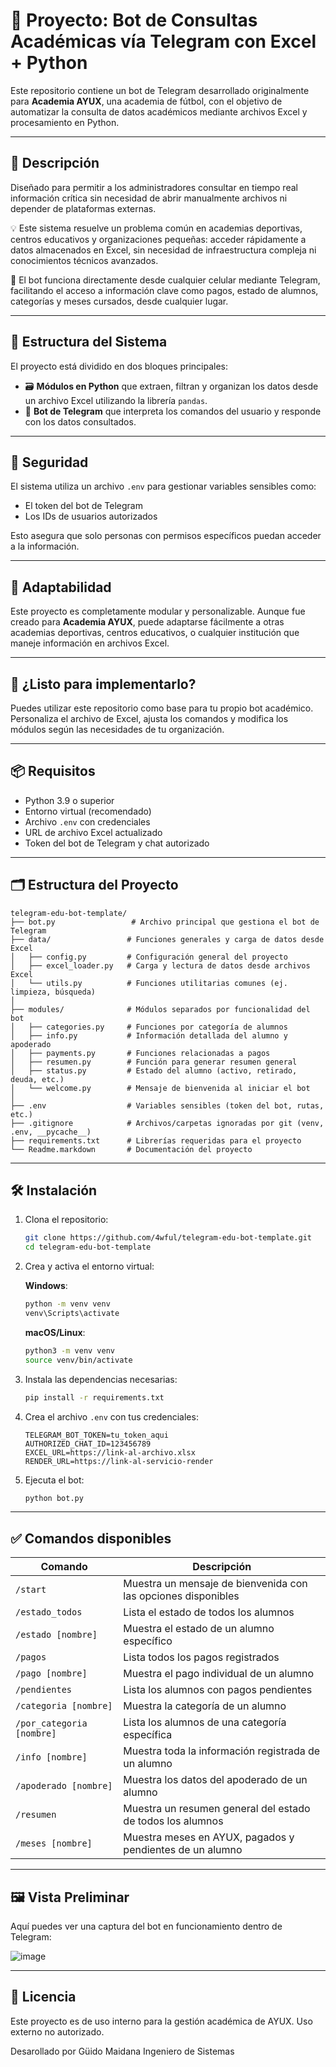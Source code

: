 # 🤖 Proyecto: Bot de Consultas Académicas vía Telegram con Excel + Python

Este repositorio contiene un bot de Telegram desarrollado originalmente para **Academia AYUX**, una academia de fútbol, con el objetivo de automatizar la consulta de datos académicos mediante archivos Excel y procesamiento en Python.

---

## 📝 Descripción

Diseñado para permitir a los administradores consultar en tiempo real información crítica sin necesidad de abrir manualmente archivos ni depender de plataformas externas.

💡 Este sistema resuelve un problema común en academias deportivas, centros educativos y organizaciones pequeñas: acceder rápidamente a datos almacenados en Excel, sin necesidad de infraestructura compleja ni conocimientos técnicos avanzados.

📱 El bot funciona directamente desde cualquier celular mediante Telegram, facilitando el acceso a información clave como pagos, estado de alumnos, categorías y meses cursados, desde cualquier lugar.

---

## 🔧 Estructura del Sistema

El proyecto está dividido en dos bloques principales:

- 🗃️ **Módulos en Python** que extraen, filtran y organizan los datos desde un archivo Excel utilizando la librería `pandas`.
- 🤖 **Bot de Telegram** que interpreta los comandos del usuario y responde con los datos consultados.

---

## 🔐 Seguridad

El sistema utiliza un archivo `.env` para gestionar variables sensibles como:

- El token del bot de Telegram
- Los IDs de usuarios autorizados

Esto asegura que solo personas con permisos específicos puedan acceder a la información.

---

## 🧩 Adaptabilidad

Este proyecto es completamente modular y personalizable. Aunque fue creado para **Academia AYUX**, puede adaptarse fácilmente a otras academias deportivas, centros educativos, o cualquier institución que maneje información en archivos Excel.

---

## 🚀 ¿Listo para implementarlo?

Puedes utilizar este repositorio como base para tu propio bot académico. Personaliza el archivo de Excel, ajusta los comandos y modifica los módulos según las necesidades de tu organización.

---

## 📦 Requisitos

- Python 3.9 o superior
- Entorno virtual (recomendado)
- Archivo `.env` con credenciales
- URL de archivo Excel actualizado
- Token del bot de Telegram y chat autorizado

---

## 🗂️ Estructura del Proyecto

```
telegram-edu-bot-template/
├── bot.py                 # Archivo principal que gestiona el bot de Telegram
├── data/                 # Funciones generales y carga de datos desde Excel
│   ├── config.py         # Configuración general del proyecto
│   ├── excel_loader.py   # Carga y lectura de datos desde archivos Excel
│   └── utils.py          # Funciones utilitarias comunes (ej. limpieza, búsqueda)
│
├── modules/              # Módulos separados por funcionalidad del bot
│   ├── categories.py     # Funciones por categoría de alumnos
│   ├── info.py           # Información detallada del alumno y apoderado
│   ├── payments.py       # Funciones relacionadas a pagos
│   ├── resumen.py        # Función para generar resumen general
│   ├── status.py         # Estado del alumno (activo, retirado, deuda, etc.)
│   └── welcome.py        # Mensaje de bienvenida al iniciar el bot
│
├── .env                  # Variables sensibles (token del bot, rutas, etc.)
├── .gitignore            # Archivos/carpetas ignoradas por git (venv, .env, __pycache__)
├── requirements.txt      # Librerías requeridas para el proyecto
└── Readme.markdown       # Documentación del proyecto
```
---

## 🛠️ Instalación

1. Clona el repositorio:

   ```bash
   git clone https://github.com/4wful/telegram-edu-bot-template.git
   cd telegram-edu-bot-template
   ```

2. Crea y activa el entorno virtual:

   **Windows**:

   ```bash
   python -m venv venv
   venv\Scripts\activate
   ```

   **macOS/Linux**:

   ```bash
   python3 -m venv venv
   source venv/bin/activate
   ```

3. Instala las dependencias necesarias:

   ```bash
   pip install -r requirements.txt
   ```

4. Crea el archivo `.env` con tus credenciales:

   ```env
   TELEGRAM_BOT_TOKEN=tu_token_aqui
   AUTHORIZED_CHAT_ID=123456789
   EXCEL_URL=https://link-al-archivo.xlsx
   RENDER_URL=https://link-al-servicio-render
   ```

5. Ejecuta el bot:

   ```bash
   python bot.py
   ```

---

## ✅ Comandos disponibles

| Comando                  | Descripción                                                  |
|--------------------------|--------------------------------------------------------------|
| `/start`                 | Muestra un mensaje de bienvenida con las opciones disponibles|
| `/estado_todos`          | Lista el estado de todos los alumnos                        |
| `/estado [nombre]`       | Muestra el estado de un alumno específico                   |
| `/pagos`                 | Lista todos los pagos registrados                           |
| `/pago [nombre]`         | Muestra el pago individual de un alumno                     |
| `/pendientes`            | Lista los alumnos con pagos pendientes                      |
| `/categoria [nombre]`    | Muestra la categoría de un alumno                           |
| `/por_categoria [nombre]`| Lista los alumnos de una categoría específica               |
| `/info [nombre]`         | Muestra toda la información registrada de un alumno         |
| `/apoderado [nombre]`    | Muestra los datos del apoderado de un alumno                |
| `/resumen`               | Muestra un resumen general del estado de todos los alumnos  |
| `/meses [nombre]`        | Muestra meses en AYUX, pagados y pendientes de un alumno     |

---


## 🖼️ Vista Preliminar
Aquí puedes ver una captura del bot en funcionamiento dentro de Telegram:

![image](https://github.com/user-attachments/assets/8463903c-838b-4e24-9855-c2b4d3105d60)

---

## 📄 Licencia

Este proyecto es de uso interno para la gestión académica de AYUX. Uso externo no autorizado.

Desarollado por Güido Maidana Ingeniero de Sistemas

